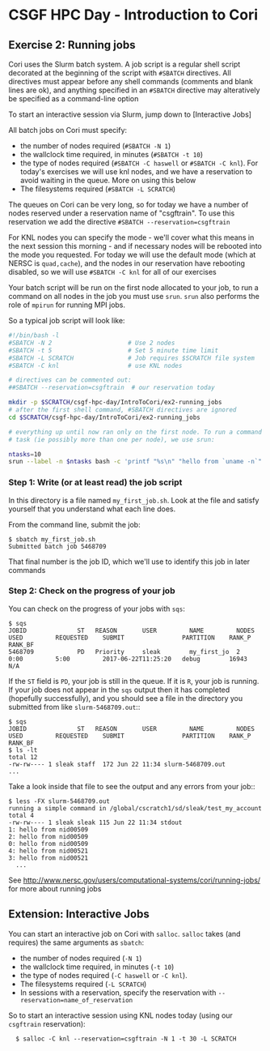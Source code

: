 # CSGF HPC Day - Introduction to Cori

## Exercise 2: Running jobs

Cori uses the Slurm batch system. A job script is a regular shell script 
decorated at the beginning of the script with `#SBATCH` directives. All 
directives must appear before any shell commands (comments and blank lines are 
ok), and anything specified in an `#SBATCH` directive may alteratively be 
specified as a command-line option

To start an interactive session via Slurm, jump down to [Interactive Jobs]

All batch jobs on Cori must specify:

- the number of nodes required (`#SBATCH -N 1`)
- the wallclock time required, in minutes (`#SBATCH -t 10`)
- the type of nodes required (`#SBATCH -C haswell` or `#SBATCH -C knl`).
  For today's exercises we will use knl nodes, and we have a reservation to 
  avoid waiting in the queue. More on using this below
- The filesystems required (`#SBATCH -L SCRATCH`)

The queues on Cori can be very long, so for today we have a number of nodes
reserved under a reservation name of "csgftrain". To use this reservation we
add the directive `#SBATCH --reservation=csgftrain`

For KNL nodes you can specify the mode - we'll cover what this means in the 
next session this morning - and if necessary nodes will be rebooted into the 
mode you requested. For today we will use the default mode (which at NERSC is 
`quad,cache`), and the nodes in our reservation have rebooting disabled, so
we will use `#SBATCH -C knl` for all of our exercises
 
Your batch script will be run on the first node allocated to your job, to run
a command on all nodes in the job you must use `srun`. `srun` also performs 
the role of ``mpirun`` for running MPI jobs.

So a typical job script will look like:

```bash
#!/bin/bash -l
#SBATCH -N 2                     # Use 2 nodes
#SBATCH -t 5                     # Set 5 minute time limit
#SBATCH -L SCRATCH               # Job requires $SCRATCH file system
#SBATCH -C knl                   # use KNL nodes

# directives can be commented out: 
##SBATCH --reservation=csgftrain  # our reservation today

mkdir -p $SCRATCH/csgf-hpc-day/IntroToCori/ex2-running_jobs
# after the first shell command, #SBATCH directives are ignored
cd $SCRATCH/csgf-hpc-day/IntroToCori/ex2-running_jobs

# everything up until now ran only on the first node. To run a command in each
# task (ie possibly more than one per node), we use srun:

ntasks=10
srun --label -n $ntasks bash -c 'printf "%s\n" "hello from `uname -n`"'
```

### Step 1: Write (or at least read) the job script

In this directory is a file named `my_first_job.sh`. Look at the file and 
satisfy yourself that you understand what each line does.

From the command line, submit the job:

```console
$ sbatch my_first_job.sh
Submitted batch job 5468709
```

That final number is the job ID, which we'll use to identify this job in later 
commands

### Step 2: Check on the progress of your job

You can check on the progress of your jobs with ``sqs``:

```console
$ sqs
JOBID              ST   REASON       USER         NAME         NODES        USED         REQUESTED    SUBMIT                PARTITION    RANK_P       RANK_BF
5468709            PD   Priority     sleak        my_first_jo  2            0:00         5:00         2017-06-22T11:25:20   debug        16943        N/A
```

If the ``ST`` field is ``PD``, your job is still in the queue. If it is ``R``, 
your job is running. If your job does not appear in the ``sqs`` output then
it has completed (hopefully successfully), and you should see a file in the
directory you submitted from like ``slurm-5468709.out``::

```console
$ sqs
JOBID              ST   REASON       USER         NAME         NODES        USED         REQUESTED    SUBMIT                PARTITION    RANK_P       RANK_BF
$ ls -lt
total 12
-rw-rw---- 1 sleak staff  172 Jun 22 11:34 slurm-5468709.out  
...
```

Take a look inside that file to see the output and any errors from your job::

```console
$ less -FX slurm-5468709.out
running a simple command in /global/cscratch1/sd/sleak/test_my_account
total 4
-rw-rw---- 1 sleak sleak 115 Jun 22 11:34 stdout
1: hello from nid00509
2: hello from nid00509
0: hello from nid00509
4: hello from nid00521
3: hello from nid00521
  ...
```

See http://www.nersc.gov/users/computational-systems/cori/running-jobs/ for 
more about running jobs


## Extension: Interactive Jobs

You can start an interactive job on Cori with `salloc`. `salloc` takes (and 
requires) the same arguments as `sbatch`:

- the number of nodes required (`-N 1`)
- the wallclock time required, in minutes (`-t 10`)
- the type of nodes required (`-C haswell` or `-C knl`).
- The filesystems required (`-L SCRATCH`)
- In sessions with a reservation, specify the reservation with 
  `--reservation=name_of_reservation`

So to start an interactive session using KNL nodes today (using our `csgftrain` 
reservation):

```console
  $ salloc -C knl --reservation=csgftrain -N 1 -t 30 -L SCRATCH
```





